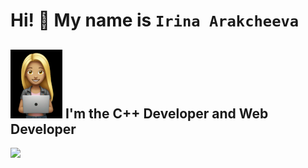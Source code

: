 # Hi! 👋 My name is ```Irina Arakcheeva```
## ![](girl_laptop.png)  I'm the C++ Developer and Web Developer 

![](https://abit.etu.ru/assets/images/dovuz/shkola-tehnopark-v-kudrovo/laboratoriya-bionika.jpg)
